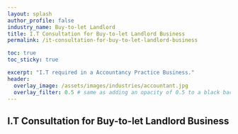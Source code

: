 ```yaml
---
layout: splash 
author_profile: false 
industry_name: Buy-to-let Landlord
title: I.T Consultation for Buy-to-let Landlord Business
permalink: /it-consultation-for-buy-to-let-landlord-business

toc: true
toc_sticky: true

excerpt: "I.T required in a Accountancy Practice Business."
header:
  overlay_image: /assets/images/industries/accountant.jpg
  overlay_filter: 0.5 # same as adding an opacity of 0.5 to a black background
---
```


## I.T Consultation for Buy-to-let Landlord Business